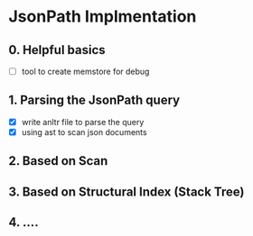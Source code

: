 # JsonPath Implmentation

## 0. Helpful basics

* [ ] tool to create memstore for debug

## 1. Parsing the JsonPath query

* [x] write anltr file to parse the query
* [x] using ast to scan json documents

## 2. Based on Scan

## 3. Based on Structural Index (Stack Tree)

## 4. ....